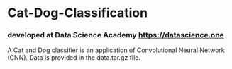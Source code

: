 # Cat-Dog-Classification
### developed at Data Science Academy https://datascience.one
A Cat and Dog classifier is an application of Convolutional Neural Network (CNN). Data is provided in the data.tar.gz file. 
